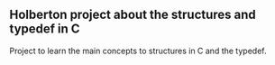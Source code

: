 ## Holberton project about the structures and typedef in C
Project to learn the main concepts to structures in C and 
the typedef.
